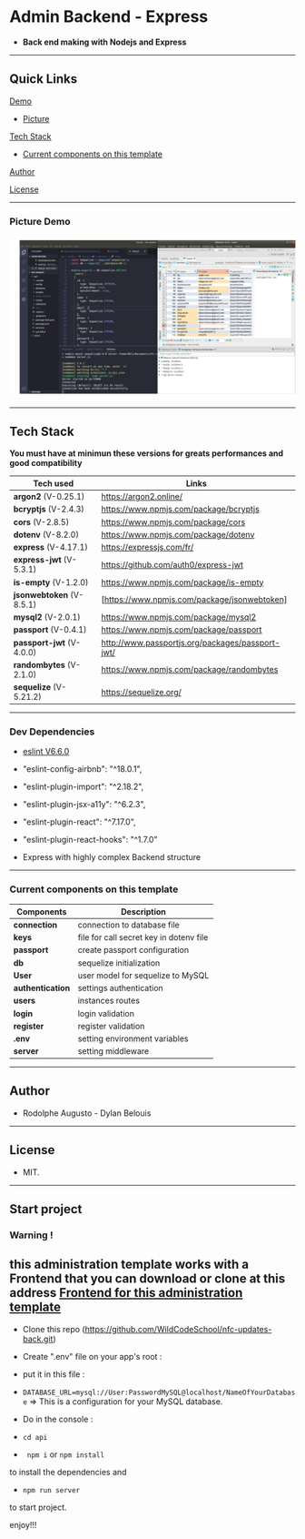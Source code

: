   

# Admin Backend - Express  

  

- **Back end making with Nodejs and Express**

  

  

---

  

## Quick Links

  
  

[Demo](#demo)

  

- [Picture](#picture-demo)

  
  

[Tech Stack](#tech-stack)

  

- [Current components on this template](#Current-components-on-this-template)

  

[Author](#author)

  

[License](#license)

  
  

---

  

### Picture Demo


![BackExamplepng](BackExample.png)



---

  

  

## Tech Stack

 **You must have at minimun these versions for greats performances and good compatibility**

 | Tech used | Links |
 |---|---|
 | **argon2** (V-0.25.1) | https://argon2.online/ |
 | **bcryptjs** (V-2.4.3) | https://www.npmjs.com/package/bcryptjs |
 | **cors** (V-2.8.5) | https://www.npmjs.com/package/cors |
 | **dotenv** (V-8.2.0) | https://www.npmjs.com/package/dotenv |
 | **express** (V-4.17.1) | https://expressjs.com/fr/ |
 | **express-jwt** (V-5.3.1) | https://github.com/auth0/express-jwt |
 | **is-empty** (V-1.2.0) | https://www.npmjs.com/package/is-empty |
 | **jsonwebtoken** (V-8.5.1) | [https://www.npmjs.com/package/jsonwebtoken] |
 | **mysql2** (V-2.0.1) | https://www.npmjs.com/package/mysql2 |
 | **passport** (V-0.4.1) | https://www.npmjs.com/package/passport |
 | **passport-jwt** (V-4.0.0) | http://www.passportjs.org/packages/passport-jwt/ |
 | **randombytes** (V-2.1.0) | https://www.npmjs.com/package/randombytes |
 | **sequelize** (V-5.21.2) | https://sequelize.org/ |



---

  

### Dev Dependencies

  

- [eslint V6.6.0](https://eslint.org/)

- "eslint-config-airbnb": "^18.0.1",

- "eslint-plugin-import": "^2.18.2",

- "eslint-plugin-jsx-a11y": "^6.2.3",

- "eslint-plugin-react": "^7.17.0",

- "eslint-plugin-react-hooks": "^1.7.0"

  

- Express with highly complex Backend structure

  

---

 

### Current components on this template

  
  

| **Components** | **Description** |
|---|---|
| **connection** |  connection to database file |
| **keys** |  file for call secret key in dotenv file |
| **passport** | create passport configuration |
| **db** | sequelize initialization |
| **User** | user model for sequelize to MySQL |
| **authentication** | settings authentication|
| **users** | instances routes |
| **login** | login validation |
| **register** | register validation |
| **.env** | setting environment variables |
| **server** | setting middleware |

  

---

  

  

## Author

  

  

- Rodolphe Augusto - Dylan Belouis

  

  

---

  

  

## License

  

  

- MIT.

  

  

---

  

  

## Start project

### Warning ! 
**this administration template works with a Frontend that you can download or clone at this address**
[Frontend for this administration template](https://github.com/WildCodeSchool/nfc-updates-front)
---
  

- Clone this repo (https://github.com/WildCodeSchool/nfc-updates-back.git)

  

- Create ".env" file on your app's root :

- put it in this file :

- ``` DATABASE_URL=mysql://User:PasswordMySQL@localhost/NameOfYourDatabase ``` => This is a configuration for your MySQL database.  

- Do in the console :

  

- ```cd api```

  

- ``` npm i``` or ```npm install ```

  

to install the dependencies and

  

- ```npm run server```

  

to start project.

  

  

enjoy!!!
